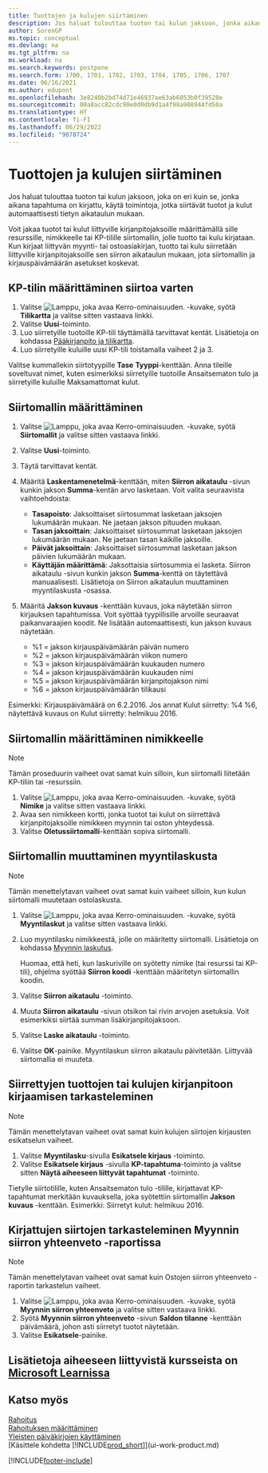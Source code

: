 ```yaml
---
title: Tuottojen ja kulujen siirtäminen
description: Jos haluat tulouttaa tuoton tai kulun jaksoon, jonka aikana tapahtumaa ei kirjattu, voit siirtää tai lykätä ne automaattisesti tietyn aikataulun mukaan.
author: SorenGP
ms.topic: conceptual
ms.devlang: na
ms.tgt_pltfrm: na
ms.workload: na
ms.search.keywords: postpone
ms.search.form: 1700, 1701, 1702, 1703, 1704, 1705, 1706, 1707
ms.date: 06/16/2021
ms.author: edupont
ms.openlocfilehash: 3e8240b2bd74d71e46937ae63ab6053b0f39528e
ms.sourcegitcommit: 00a8acc82cdc90e0d0db9d1a4f98a908944fd50a
ms.translationtype: HT
ms.contentlocale: fi-FI
ms.lasthandoff: 06/29/2022
ms.locfileid: "9078724"
---
```

# <a name="defer-revenues-and-expenses"></a>Tuottojen ja kulujen siirtäminen

Jos haluat tulouttaa tuoton tai kulun jaksoon, joka on eri kuin se, jonka aikana tapahtuma on kirjattu, käytä toimintoja, jotka siirtävät tuotot ja kulut automaattisesti tietyn aikataulun mukaan.

Voit jakaa tuotot tai kulut liittyville kirjanpitojaksoille määrittämällä sille resurssille, nimikkeelle tai KP-tilille siirtomallin, jolle tuotto tai kulu kirjataan. Kun kirjaat liittyvän myynti- tai ostoasiakirjan, tuotto tai kulu siirretään liittyville kirjanpitojaksoille sen siirron aikataulun mukaan, jota siirtomallin ja kirjauspäivämäärän asetukset koskevat.

## <a name="to-set-up-a-gl-account-for-deferral"></a>KP-tilin määrittäminen siirtoa varten

1. Valitse ![Lamppu, joka avaa Kerro-ominaisuuden.](media/ui-search/search_small.png "Kerro, mitä haluat tehdä") -kuvake, syötä **Tilikartta** ja valitse sitten vastaava linkki.
2. Valitse **Uusi**-toiminto.
3. Luo siirretyille tuotoille KP-tili täyttämällä tarvittavat kentät. Lisätietoja on kohdassa [Pääkirjanpito ja tilikartta](finance-general-ledger.md).
4. Luo siirretyille kuluille uusi KP-tili toistamalla vaiheet 2 ja 3.

Valitse kummallekin siirtotyypille **Tase** **Tyyppi**-kenttään. Anna tileille soveltuvat nimet, kuten esimerkiksi siirretyille tuotoille Ansaitsematon tulo ja siirretyille kuluille Maksamattomat kulut.

## <a name="to-set-up-a-deferral-template"></a>Siirtomallin määrittäminen

1. Valitse ![Lamppu, joka avaa Kerro-ominaisuuden.](media/ui-search/search_small.png "Kerro, mitä haluat tehdä") -kuvake, syötä **Siirtomallit** ja valitse sitten vastaava linkki.
2. Valitse **Uusi**-toiminto.
3. Täytä tarvittavat kentät.
4. Määritä **Laskentamenetelmä**-kenttään, miten **Siirron aikataulu** -sivun kunkin jakson **Summa**-kentän arvo lasketaan. Voit valita seuraavista vaihtoehdoista:

   * **Tasapoisto**: Jaksoittaiset siirtosummat lasketaan jaksojen lukumäärän mukaan. Ne jaetaan jakson pituuden mukaan.
   * **Tasan jaksoittain**: Jaksoittaiset siirtosummat lasketaan jaksojen lukumäärän mukaan. Ne jaetaan tasan kaikille jaksoille.
   * **Päivät jaksoittain**: Jaksoittaiset siirtosummat lasketaan jakson päivien lukumäärän mukaan.
   * **Käyttäjän määrittämä**: Jaksottaisia siirtosummia ei lasketa. Siirron aikataulu -sivun kunkin jakson **Summa**-kenttä on täytettävä manuaalisesti. Lisätietoja on Siirron aikataulun muuttaminen myyntilaskusta -osassa.
5. Määritä **Jakson kuvaus** -kenttään kuvaus, joka näytetään siirron kirjauksen tapahtumissa. Voit syöttää tyypillisille arvoille seuraavat paikanvaraajien koodit. Ne lisätään automaattisesti, kun jakson kuvaus näytetään.

   * %1 = jakson kirjauspäivämäärän päivän numero
   * %2 = jakson kirjauspäivämäärän viikon numero
   * %3 = jakson kirjauspäivämäärän kuukauden numero
   * %4 = jakson kirjauspäivämäärän kuukauden nimi
   * %5 = jakson kirjauspäivämäärän kirjanpitojakson nimi
   * %6 = jakson kirjauspäivämäärän tilikausi

Esimerkki: Kirjauspäivämäärä on 6.2.2016. Jos annat Kulut siirretty: %4 %6, näytettävä kuvaus on Kulut siirretty: helmikuu 2016.

## <a name="to-assign-a-deferral-template-to-an-item"></a>Siirtomallin määrittäminen nimikkeelle

> [!NOTE]  
> Tämän proseduurin vaiheet ovat samat kuin silloin, kun siirtomalli liitetään KP-tiliin tai -resurssiin.

1. Valitse ![Lamppu, joka avaa Kerro-ominaisuuden.](media/ui-search/search_small.png "Kerro, mitä haluat tehdä") -kuvake, syötä **Nimike** ja valitse sitten vastaava linkki.
2. Avaa sen nimikkeen kortti, jonka tuotot tai kulut on siirrettävä kirjanpitojaksoille nimikkeen myynnin tai oston yhteydessä.
3. Valitse **Oletussiirtomalli**-kenttään sopiva siirtomalli.

## <a name="to-change-a-deferral-schedule-from-a-sales-invoice"></a>Siirtomallin muuttaminen myyntilaskusta

> [!NOTE]  
> Tämän menettelytavan vaiheet ovat samat kuin vaiheet silloin, kun kulun siirtomalli muutetaan ostolaskusta.

1. Valitse ![Lamppu, joka avaa Kerro-ominaisuuden.](media/ui-search/search_small.png "Kerro, mitä haluat tehdä") -kuvake, syötä **Myyntilaskut** ja valitse sitten vastaava linkki.
2. Luo myyntilasku nimikkeestä, jolle on määritetty siirtomalli. Lisätietoja on kohdassa [Myynnin laskutus](sales-how-invoice-sales.md).

    Huomaa, että heti, kun laskuriville on syötetty nimike (tai resurssi tai KP-tili), ohjelma syöttää **Siirron koodi** -kenttään määritetyn siirtomallin koodin.
3. Valitse **Siirron aikataulu** -toiminto.
4. Muuta **Siirron aikataulu** -sivun otsikon tai rivin arvojen asetuksia. Voit esimerkiksi siirtää summan lisäkirjanpitojaksoon.
5. Valitse **Laske aikataulu** -toiminto.
6. Valitse **OK**-painike. Myyntilaskun siirron aikataulu päivitetään. Liittyvää siirtomallia ei muuteta.

## <a name="to-preview-how-deferred-revenues-or-expenses-will-be-posted-to-the-general-ledger"></a>Siirrettyjen tuottojen tai kulujen kirjanpitoon kirjaamisen tarkasteleminen

> [!NOTE]  
> Tämän menettelytavan vaiheet ovat samat kuin kulujen siirtojen kirjausten esikatselun vaiheet.

1. Valitse **Myyntilasku**-sivulla **Esikatsele kirjaus** -toiminto.
2. Valitse **Esikatsele kirjaus** -sivulla **KP-tapahtuma**-toiminto ja valitse sitten **Näytä aiheeseen liittyvät tapahtumat** -toiminto.

Tietylle siirtotilille, kuten Ansaitsematon tulo -tilille, kirjattavat KP-tapahtumat merkitään kuvauksella, joka syötettiin siirtomallin **Jakson kuvaus** -kenttään. Esimerkki: Siirretyt kulut: helmikuu 2016.

## <a name="to-review-posted-deferrals-in-the-sales-deferral-summary-report"></a>Kirjattujen siirtojen tarkasteleminen Myynnin siirron yhteenveto -raportissa

> [!NOTE]  
> Tämän menettelytavan vaiheet ovat samat kuin Ostojen siirron yhteenveto -raportin tarkastelun vaiheet.

1. Valitse ![Lamppu, joka avaa Kerro-ominaisuuden.](media/ui-search/search_small.png "Kerro, mitä haluat tehdä") -kuvake, syötä **Myynnin siirron yhteenveto** ja valitse sitten vastaava linkki.
2. Syötä **Myynnin siirron yhteenveto** -sivun **Saldon tilanne** -kenttään päivämäärä, johon asti siirretyt tuotot näytetään.
3. Valitse **Esikatsele**-painike.

## <a name="see-related-training-at-microsoft-learn"></a>Lisätietoja aiheeseen liittyvistä kursseista on [Microsoft Learnissa](/learn/modules/processing-invoices-dynamics-365-business-central/)

## <a name="see-also"></a>Katso myös

[Rahoitus](finance.md)  
[Rahoituksen määrittäminen](finance-setup-finance.md)  
[Yleisten päiväkirjojen käyttäminen](ui-work-general-journals.md)  
[Käsittele kohdetta [!INCLUDE[prod_short](includes/prod_short.md)]](ui-work-product.md)


[!INCLUDE[footer-include](includes/footer-banner.md)]